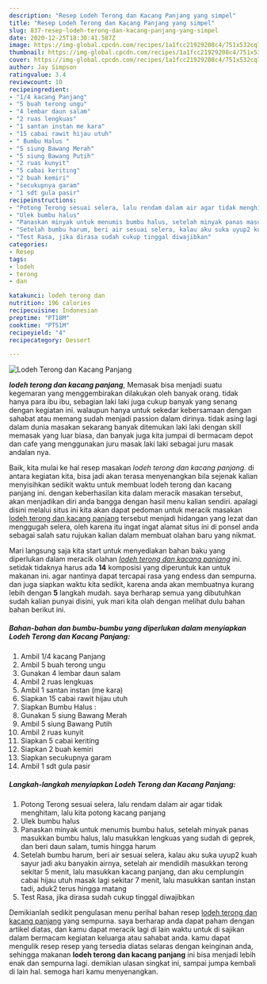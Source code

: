 ```yaml
---
description: "Resep Lodeh Terong dan Kacang Panjang yang simpel"
title: "Resep Lodeh Terong dan Kacang Panjang yang simpel"
slug: 837-resep-lodeh-terong-dan-kacang-panjang-yang-simpel
date: 2020-12-25T18:30:41.587Z
image: https://img-global.cpcdn.com/recipes/1a1fcc21929208c4/751x532cq70/lodeh-terong-dan-kacang-panjang-foto-resep-utama.jpg
thumbnail: https://img-global.cpcdn.com/recipes/1a1fcc21929208c4/751x532cq70/lodeh-terong-dan-kacang-panjang-foto-resep-utama.jpg
cover: https://img-global.cpcdn.com/recipes/1a1fcc21929208c4/751x532cq70/lodeh-terong-dan-kacang-panjang-foto-resep-utama.jpg
author: Jay Simpson
ratingvalue: 3.4
reviewcount: 10
recipeingredient:
- "1/4 kacang Panjang"
- "5 buah terong ungu"
- "4 lembar daun salam"
- "2 ruas lengkuas"
- "1 santan instan me kara"
- "15 cabai rawit hijau utuh"
- " Bumbu Halus "
- "5 siung Bawang Merah"
- "5 siung Bawang Putih"
- "2 ruas kunyit"
- "5 cabai keriting"
- "2 buah kemiri"
- "secukupnya garam"
- "1 sdt gula pasir"
recipeinstructions:
- "Potong Terong sesuai selera, lalu rendam dalam air agar tidak menghitam, lalu kita potong kacang panjang"
- "Ulek bumbu halus"
- "Panaskan minyak untuk menumis bumbu halus, setelah minyak panas masukkan bumbu halus, lalu masukkan lengkuas yang sudah di geprek, dan beri daun salam, tumis hingga harum"
- "Setelah bumbu harum, beri air sesuai selera, kalau aku suka uyup2 kuah sayur jadi aku banyakin airnya, setelah air mendidih masukkan terong sekitar 5 menit, lalu masukkan kacang panjang, dan aku cemplungin cabai hijau utuh masak lagi sekitar 7 menit, lalu masukkan santan instan tadi, aduk2 terus hingga matang"
- "Test Rasa, jika dirasa sudah cukup tinggal diwajibkan"
categories:
- Resep
tags:
- lodeh
- terong
- dan

katakunci: lodeh terong dan 
nutrition: 196 calories
recipecuisine: Indonesian
preptime: "PT18M"
cooktime: "PT51M"
recipeyield: "4"
recipecategory: Dessert

---
```



![Lodeh Terong dan Kacang Panjang](https://img-global.cpcdn.com/recipes/1a1fcc21929208c4/751x532cq70/lodeh-terong-dan-kacang-panjang-foto-resep-utama.jpg)

<b><i>lodeh terong dan kacang panjang</i></b>, Memasak bisa menjadi suatu kegemaran yang menggembirakan dilakukan oleh banyak orang. tidak hanya para ibu ibu, sebagian laki laki juga cukup banyak yang senang dengan kegiatan ini. walaupun hanya untuk sekedar kebersamaan dengan sahabat atau memang sudah menjadi passion dalam dirinya. tidak asing lagi dalam dunia masakan sekarang banyak ditemukan laki laki dengan skill memasak yang luar biasa, dan banyak juga kita jumpai di bermacam depot dan cafe yang menggunakan juru masak laki laki sebagai juru masak andalan nya.



Baik, kita mulai ke hal resep masakan <i>lodeh terong dan kacang panjang</i>. di antara kegiatan kita, bisa jadi akan terasa menyenangkan bila sejenak kalian menyisihkan sedikit waktu untuk membuat lodeh terong dan kacang panjang ini. dengan keberhasilan kita dalam meracik masakan tersebut, akan menjadikan diri anda bangga dengan hasil menu kalian sendiri. apalagi disini melalui situs ini kita akan dapat pedoman untuk meracik masakan <u>lodeh terong dan kacang panjang</u> tersebut menjadi hidangan yang lezat dan menggugah selera, oleh karena itu ingat ingat alamat situs ini di ponsel anda sebagai salah satu rujukan kalian dalam membuat olahan baru yang nikmat.


Mari langsung saja kita start untuk menyediakan bahan baku yang diperlukan dalam meracik olahan <u><i>lodeh terong dan kacang panjang</i></u> ini. setidak tidaknya harus ada <b>14</b> komposisi yang diperuntuk kan untuk makanan ini. agar nantinya dapat tercapai rasa yang endess dan sempurna. dan juga siapkan waktu kita sedikit, karena anda akan membuatnya kurang lebih dengan <b>5</b> langkah mudah. saya berharap semua yang dibutuhkan sudah kalian punyai disini, yuk mari kita olah dengan melihat dulu bahan bahan berikut ini.

<!--inarticleads1-->

##### Bahan-bahan dan bumbu-bumbu yang diperlukan dalam menyiapkan Lodeh Terong dan Kacang Panjang:

1. Ambil 1/4 kacang Panjang
1. Ambil 5 buah terong ungu
1. Gunakan 4 lembar daun salam
1. Ambil 2 ruas lengkuas
1. Ambil 1 santan instan (me kara)
1. Siapkan 15 cabai rawit hijau utuh
1. Siapkan  Bumbu Halus :
1. Gunakan 5 siung Bawang Merah
1. Ambil 5 siung Bawang Putih
1. Ambil 2 ruas kunyit
1. Siapkan 5 cabai keriting
1. Siapkan 2 buah kemiri
1. Siapkan secukupnya garam
1. Ambil 1 sdt gula pasir




<!--inarticleads2-->

##### Langkah-langkah menyiapkan Lodeh Terong dan Kacang Panjang:

1. Potong Terong sesuai selera, lalu rendam dalam air agar tidak menghitam, lalu kita potong kacang panjang
1. Ulek bumbu halus
1. Panaskan minyak untuk menumis bumbu halus, setelah minyak panas masukkan bumbu halus, lalu masukkan lengkuas yang sudah di geprek, dan beri daun salam, tumis hingga harum
1. Setelah bumbu harum, beri air sesuai selera, kalau aku suka uyup2 kuah sayur jadi aku banyakin airnya, setelah air mendidih masukkan terong sekitar 5 menit, lalu masukkan kacang panjang, dan aku cemplungin cabai hijau utuh masak lagi sekitar 7 menit, lalu masukkan santan instan tadi, aduk2 terus hingga matang
1. Test Rasa, jika dirasa sudah cukup tinggal diwajibkan




Demikianlah sedikit pengulasan menu perihal bahan resep <u>lodeh terong dan kacang panjang</u> yang sempurna. saya berharap anda dapat paham dengan artikel diatas, dan kamu dapat meracik lagi di lain waktu untuk di sajikan dalam bermacam kegiatan keluarga atau sahabat anda. kamu dapat mengulik resep resep yang tersedia diatas selaras dengan keinginan anda, sehingga makanan <b>lodeh terong dan kacang panjang</b> ini bisa menjadi lebih enak dan sempurna lagi. demikian ulasan singkat ini, sampai jumpa kembali di lain hal. semoga hari kamu menyenangkan.

